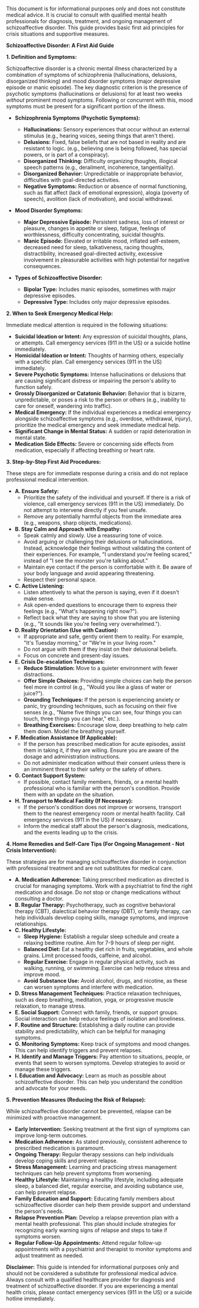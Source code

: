 This document is for informational purposes only and does not constitute medical advice.  It is crucial to consult with qualified mental health professionals for diagnosis, treatment, and ongoing management of schizoaffective disorder.  This guide provides basic first aid principles for crisis situations and supportive measures.

**Schizoaffective Disorder: A First Aid Guide**

**1. Definition and Symptoms:**

Schizoaffective disorder is a chronic mental illness characterized by a combination of symptoms of schizophrenia (hallucinations, delusions, disorganized thinking) and mood disorder symptoms (major depressive episode or manic episode).  The key diagnostic criterion is the presence of psychotic symptoms (hallucinations or delusions) for at least two weeks *without* prominent mood symptoms.  Following or concurrent with this, mood symptoms must be present for a significant portion of the illness.

*   **Schizophrenia Symptoms (Psychotic Symptoms):**
    *   **Hallucinations:** Sensory experiences that occur without an external stimulus (e.g., hearing voices, seeing things that aren't there).
    *   **Delusions:** Fixed, false beliefs that are not based in reality and are resistant to logic. (e.g., believing one is being followed, has special powers, or is part of a conspiracy).
    *   **Disorganized Thinking:** Difficulty organizing thoughts, illogical speech patterns (e.g., derailment, incoherence, tangentiality).
    *   **Disorganized Behavior:**  Unpredictable or inappropriate behavior, difficulties with goal-directed activities.
    *   **Negative Symptoms:** Reduction or absence of normal functioning, such as flat affect (lack of emotional expression), alogia (poverty of speech), avolition (lack of motivation), and social withdrawal.

*   **Mood Disorder Symptoms:**
    *   **Major Depressive Episode:**  Persistent sadness, loss of interest or pleasure, changes in appetite or sleep, fatigue, feelings of worthlessness, difficulty concentrating, suicidal thoughts.
    *   **Manic Episode:**  Elevated or irritable mood, inflated self-esteem, decreased need for sleep, talkativeness, racing thoughts, distractibility, increased goal-directed activity, excessive involvement in pleasurable activities with high potential for negative consequences.

*   **Types of Schizoaffective Disorder:**
    *   **Bipolar Type:**  Includes manic episodes, sometimes with major depressive episodes.
    *   **Depressive Type:**  Includes only major depressive episodes.

**2. When to Seek Emergency Medical Help:**

Immediate medical attention is required in the following situations:

*   **Suicidal Ideation or Intent:**  Any expression of suicidal thoughts, plans, or attempts. Call emergency services (911 in the US) or a suicide hotline immediately.
*   **Homicidal Ideation or Intent:**  Thoughts of harming others, especially with a specific plan. Call emergency services (911 in the US) immediately.
*   **Severe Psychotic Symptoms:**  Intense hallucinations or delusions that are causing significant distress or impairing the person's ability to function safely.
*   **Grossly Disorganized or Catatonic Behavior:**  Behavior that is bizarre, unpredictable, or poses a risk to the person or others (e.g., inability to care for oneself, wandering into traffic).
*   **Medical Emergency:** If the individual experiences a medical emergency alongside schizoaffective symptoms (e.g., overdose, withdrawal, injury), prioritize the medical emergency and seek immediate medical help.
*   **Significant Change in Mental Status:** A sudden or rapid deterioration in mental state.
*   **Medication Side Effects:** Severe or concerning side effects from medication, especially if affecting breathing or heart rate.

**3. Step-by-Step First Aid Procedures:**

These steps are for immediate response during a crisis and do not replace professional medical intervention.

*   **A. Ensure Safety:**
    *   Prioritize the safety of the individual and yourself.  If there is a risk of violence, call emergency services (911 in the US) immediately.  Do not attempt to intervene directly if you feel unsafe.
    *   Remove any potentially harmful objects from the immediate area (e.g., weapons, sharp objects, medications).
*   **B. Stay Calm and Approach with Empathy:**
    *   Speak calmly and slowly. Use a reassuring tone of voice.
    *   Avoid arguing or challenging their delusions or hallucinations.  Instead, acknowledge their feelings without validating the content of their experiences.  For example, "I understand you're feeling scared," instead of "I see the monster you're talking about."
    *   Maintain eye contact if the person is comfortable with it.  Be aware of your body language and avoid appearing threatening.
    *   Respect their personal space.
*   **C. Active Listening:**
    *   Listen attentively to what the person is saying, even if it doesn't make sense.
    *   Ask open-ended questions to encourage them to express their feelings (e.g., "What's happening right now?").
    *   Reflect back what they are saying to show that you are listening (e.g., "It sounds like you're feeling very overwhelmed.").
*   **D. Reality Orientation (Use with Caution):**
    *   If appropriate and safe, gently orient them to reality.  For example, "It's Tuesday morning," or "We're in your living room."
    *   Do not argue with them if they insist on their delusional beliefs.
    *   Focus on concrete and present-day issues.
*   **E. Crisis De-escalation Techniques:**
    *   **Reduce Stimulation:** Move to a quieter environment with fewer distractions.
    *   **Offer Simple Choices:**  Providing simple choices can help the person feel more in control (e.g., "Would you like a glass of water or juice?").
    *   **Grounding Techniques:** If the person is experiencing anxiety or panic, try grounding techniques, such as focusing on their five senses (e.g., "Name five things you can see, four things you can touch, three things you can hear," etc.).
    *   **Breathing Exercises:** Encourage slow, deep breathing to help calm them down.  Model the breathing yourself.
*   **F. Medication Assistance (If Applicable):**
    *   If the person has prescribed medication for acute episodes, assist them in taking it, if they are willing.  Ensure you are aware of the dosage and administration instructions.
    *   Do not administer medication without their consent unless there is an imminent threat to their safety or the safety of others.
*   **G. Contact Support System:**
    *   If possible, contact family members, friends, or a mental health professional who is familiar with the person's condition.  Provide them with an update on the situation.
*   **H. Transport to Medical Facility (If Necessary):**
    *   If the person's condition does not improve or worsens, transport them to the nearest emergency room or mental health facility.  Call emergency services (911 in the US) if necessary.
    *   Inform the medical staff about the person's diagnosis, medications, and the events leading up to the crisis.

**4. Home Remedies and Self-Care Tips (For Ongoing Management - Not Crisis Intervention):**

These strategies are for managing schizoaffective disorder in conjunction with professional treatment and are not substitutes for medical care.

*   **A. Medication Adherence:**  Taking prescribed medication as directed is crucial for managing symptoms.  Work with a psychiatrist to find the right medication and dosage.  Do not stop or change medications without consulting a doctor.
*   **B. Regular Therapy:**  Psychotherapy, such as cognitive behavioral therapy (CBT), dialectical behavior therapy (DBT), or family therapy, can help individuals develop coping skills, manage symptoms, and improve relationships.
*   **C. Healthy Lifestyle:**
    *   **Sleep Hygiene:**  Establish a regular sleep schedule and create a relaxing bedtime routine.  Aim for 7-9 hours of sleep per night.
    *   **Balanced Diet:**  Eat a healthy diet rich in fruits, vegetables, and whole grains.  Limit processed foods, caffeine, and alcohol.
    *   **Regular Exercise:**  Engage in regular physical activity, such as walking, running, or swimming. Exercise can help reduce stress and improve mood.
    *   **Avoid Substance Use:**  Avoid alcohol, drugs, and nicotine, as these can worsen symptoms and interfere with medication.
*   **D. Stress Management Techniques:**  Practice relaxation techniques, such as deep breathing, meditation, yoga, or progressive muscle relaxation, to manage stress.
*   **E. Social Support:**  Connect with family, friends, or support groups.  Social interaction can help reduce feelings of isolation and loneliness.
*   **F. Routine and Structure:**  Establishing a daily routine can provide stability and predictability, which can be helpful for managing symptoms.
*   **G. Monitoring Symptoms:**  Keep track of symptoms and mood changes.  This can help identify triggers and prevent relapses.
*   **H. Identify and Manage Triggers:**  Pay attention to situations, people, or events that seem to worsen symptoms.  Develop strategies to avoid or manage these triggers.
*    **I. Education and Advocacy:**  Learn as much as possible about schizoaffective disorder.  This can help you understand the condition and advocate for your needs.

**5. Prevention Measures (Reducing the Risk of Relapse):**

While schizoaffective disorder cannot be prevented, relapse can be minimized with proactive management.

*   **Early Intervention:**  Seeking treatment at the first sign of symptoms can improve long-term outcomes.
*   **Medication Adherence:**  As stated previously, consistent adherence to prescribed medication is paramount.
*   **Ongoing Therapy:**  Regular therapy sessions can help individuals develop coping skills and prevent relapse.
*   **Stress Management:**  Learning and practicing stress management techniques can help prevent symptoms from worsening.
*   **Healthy Lifestyle:**  Maintaining a healthy lifestyle, including adequate sleep, a balanced diet, regular exercise, and avoiding substance use, can help prevent relapse.
*   **Family Education and Support:**  Educating family members about schizoaffective disorder can help them provide support and understand the person's needs.
*   **Relapse Prevention Plan:**  Develop a relapse prevention plan with a mental health professional.  This plan should include strategies for recognizing early warning signs of relapse and steps to take if symptoms worsen.
*   **Regular Follow-Up Appointments:**  Attend regular follow-up appointments with a psychiatrist and therapist to monitor symptoms and adjust treatment as needed.

**Disclaimer:** This guide is intended for informational purposes only and should not be considered a substitute for professional medical advice.  Always consult with a qualified healthcare provider for diagnosis and treatment of schizoaffective disorder.  If you are experiencing a mental health crisis, please contact emergency services (911 in the US) or a suicide hotline immediately.
